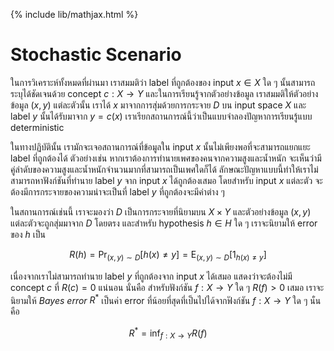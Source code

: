 {% include lib/mathjax.html %}
# Stochastic Scenario

ในการวิเคราะห์ทั้งหมดที่ผ่านมา เราสมมติว่า label ที่ถูกต้องของ input $x\in X$ ใด ๆ นั้นสามารถระบุได้ชัดเจนด้วย
concept $c:X\to Y$ และในการเรียนรู้จากตัวอย่างข้อมูล เราสมมติให้ตัวอย่างข้อมูล $(x,y)$ แต่ละตัวนั้น เราได้ $x$
มาจากการสุ่มด้วยการกระจาย $D$ บน input space $X$ และ label $y$ นั้นได้รับมาจาก $y=c(x)$
เราเรียกสถานการณ์นี้ว่าเป็นแบบจำลองปัญหาการเรียนรู้แบบ deterministic

ในทางปฏิบัตินั้น เรามักจะเจอสถานการณ์ที่ข้อมูลใน input $x$ นั้นไม่เพียงพอที่จะสามารถแยกแยะ label ที่ถูกต้องได้
ตัวอย่างเช่น หากเราต้องการทำนายเพศของคนจากความสูงและน้ำหนัก
จะเห็นว่ามีคู่ลำดับของความสูงและน้ำหนักจำนวนมากที่สามารถเป็นเพศใดก็ได้ ลักษณะปัญหาแบบนี้ทำให้เราไม่สามารถหาฟังก์ชันที่ทำนาย label
$y$ จาก input $x$ ได้ถูกต้องเสมอ โดยสำหรับ input $x$ แต่ละตัว จะต้องมีการกระจายของความน่าจะเป็นที่ label $y$
ที่ถูกต้องจะมีค่าต่าง ๆ

ในสถานการณ์เช่นนี้ เราจะมองว่า $D$ เป็นการกระจายที่นิยามบน $X\times Y$ และตัวอย่างข้อมูล $(x,y)$
แต่ละตัวจะถูกสุ่มมาจาก $D$ โดยตรง และสำหรับ hypothesis $h\in H$ ใด ๆ เราจะนิยามให้
error ของ $h$ เป็น

$$
R(h)=\Pr_{(x,y)\sim D}[h(x)\neq y]=\text{E}_{(x,y)\sim D}[1_{h(x)\neq y}]
$$

เนื่องจากเราไม่สามารถทำนาย label $y$ ที่ถูกต้องจาก input $x$ ได้เสมอ แสดงว่าจะต้องไม่มี concept $c$
ที่ $R(c)=0$ แน่นอน นั่นคือ สำหรับฟังก์ชัน $f:X\to Y$ ใด ๆ $R(f)>0$ เสมอ
เราจะนิยามให้ _Bayes error_ $R^*$ เป็นค่า error ที่น้อยที่สุดที่เป็นไปได้จากฟังก์ชัน $f:X\to Y$ ใด ๆ
นั่นคือ

$$
R^* = \inf_{f:X\to Y}R(f)
$$
